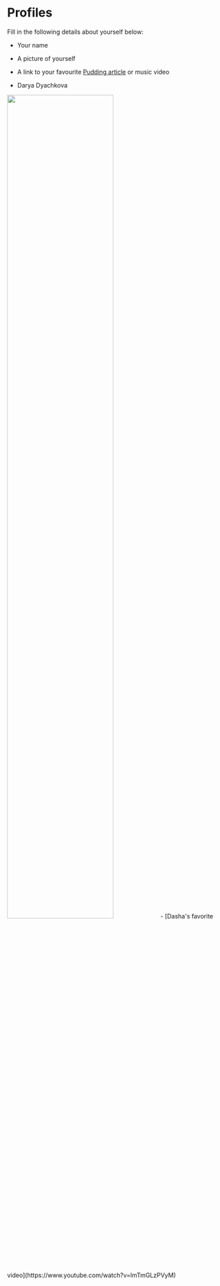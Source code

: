 # Profiles
Fill in the following details about yourself below:
- Your name
- A picture of yourself
- A link to your favourite [Pudding article](https://pudding.cool/) or music video



- Darya Dyachkova
<img src="https://github.com/ddyachkova/git-practice/blob/ddyachkova-patch-1/Profiles/me%20flowers.JPG" width="70%" height="70%">
- [Dasha's favorite video](https://www.youtube.com/watch?v=lmTmGLzPVyM)
